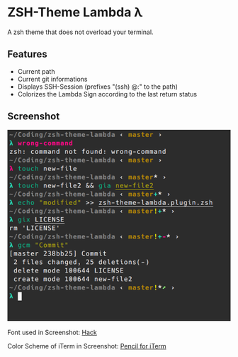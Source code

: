 # ZSH-Theme Lambda λ

A zsh theme that does not overload your terminal.

## Features

* Current path
* Current git informations
* Displays SSH-Session (prefixes "(ssh) <user>@<host>:" to the path)
* Colorizes the Lambda Sign according to the last return status

## Screenshot

![](https://raw.githubusercontent.com/hoffi/zsh-theme-lambda/master/screenshot.png)

Font used in Screenshot: [Hack](https://github.com/chrissimpkins/Hack)

Color Scheme of iTerm in Screenshot: [Pencil for iTerm](https://github.com/mattly/iterm-colors-pencil)
